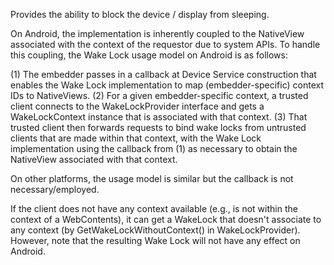 Provides the ability to block the device / display from sleeping.

On Android, the implementation is inherently coupled to the NativeView
associated with the context of the requestor due to system APIs. To handle
this coupling, the Wake Lock usage model on Android is as follows:

(1) The embedder passes in a callback at Device Service construction that
enables the Wake Lock implementation to map (embedder-specific) context IDs to
NativeViews.
(2) For a given embedder-specific context, a trusted client
connects to the WakeLockProvider interface and gets a
WakeLockContext instance that is associated with that context.
(3) That trusted client then forwards requests to bind wake locks from
untrusted clients that are made within that context, with the Wake Lock
implementation using the callback from (1) as necessary to obtain the
NativeView associated with that context.

On other platforms, the usage model is similar but the callback is not
necessary/employed.

If the client does not have any context available (e.g., is not within the
context of a WebContents), it can get a WakeLock that doesn't associate to any
context (by GetWakeLockWithoutContext() in WakeLockProvider). However, note that
the resulting Wake Lock will not have any effect on Android.
